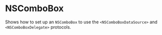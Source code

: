 NSComboBox
=====================

Shows how to set up an `NSComboBox` to use the `<NSComboBoxDataSource>` and `<NSComboBoxDelegate>` protocols.

